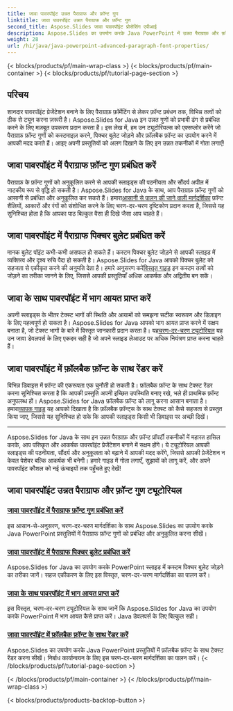 ```yaml
---
title: जावा पावरपॉइंट उन्नत पैराग्राफ और फ़ॉन्ट गुण
linktitle: जावा पावरपॉइंट उन्नत पैराग्राफ और फ़ॉन्ट गुण
second_title: Aspose.Slides जावा पावरपॉइंट प्रोसेसिंग एपीआई
description: Aspose.Slides का उपयोग करके Java PowerPoint में उन्नत पैराग्राफ़ और फ़ॉन्ट गुणों में महारत हासिल करें। फ़ॉन्ट को कस्टमाइज़ करना, पिक्चर बुलेट जोड़ना और फ़ॉलबैक फ़ॉन्ट का उपयोग करना सीखें।
weight: 28
url: /hi/java/java-powerpoint-advanced-paragraph-font-properties/
---
```


{< blocks/products/pf/main-wrap-class >}
{< blocks/products/pf/main-container >}
{< blocks/products/pf/tutorial-page-section >}

## परिचय

शानदार पावरपॉइंट प्रेजेंटेशन बनाने के लिए पैराग्राफ़ फ़ॉर्मेटिंग से लेकर फ़ॉन्ट प्रबंधन तक, विभिन्न तत्वों को ठीक से ट्यून करना ज़रूरी है। Aspose.Slides for Java इन उन्नत गुणों को प्रभावी ढंग से प्रबंधित करने के लिए मज़बूत उपकरण प्रदान करता है। इस लेख में, हम उन ट्यूटोरियल्स को एक्सप्लोर करेंगे जो पैराग्राफ़ फ़ॉन्ट गुणों को कस्टमाइज़ करने, पिक्चर बुलेट जोड़ने और फ़ॉलबैक फ़ॉन्ट का उपयोग करने में आपकी मदद करते हैं। आइए अपनी प्रस्तुतियों को अलग दिखाने के लिए इन उन्नत तकनीकों में गोता लगाएँ!

## जावा पावरपॉइंट में पैराग्राफ फ़ॉन्ट गुण प्रबंधित करें
 पैराग्राफ़ के फ़ॉन्ट गुणों को अनुकूलित करने से आपकी स्लाइड्स की पठनीयता और सौंदर्य अपील में नाटकीय रूप से वृद्धि हो सकती है। Aspose.Slides for Java के साथ, आप पैराग्राफ़ फ़ॉन्ट गुणों को आसानी से प्रबंधित और अनुकूलित कर सकते हैं। हमारा[आसानी से पालन की जाने वाली मार्गदर्शिका](./manage-paragraph-font-properties-java-powerpoint/) फ़ॉन्ट शैलियों, आकारों और रंगों को संशोधित करने के लिए चरण-दर-चरण दृष्टिकोण प्रदान करता है, जिससे यह सुनिश्चित होता है कि आपका पाठ बिल्कुल वैसा ही दिखे जैसा आप चाहते हैं।

## जावा पावरपॉइंट में पैराग्राफ पिक्चर बुलेट प्रबंधित करें
मानक बुलेट पॉइंट कभी-कभी असफल हो सकते हैं। कस्टम पिक्चर बुलेट जोड़ने से आपकी स्लाइड में व्यक्तित्व और दृश्य रुचि पैदा हो सकती है। Aspose.Slides for Java आपको पिक्चर बुलेट को सहजता से एकीकृत करने की अनुमति देता है। हमारे अनुसरण करें[विस्तृत गाइड](./manage-paragraph-picture-bullets-java-powerpoint/) इन कस्टम तत्वों को जोड़ने का तरीका जानने के लिए, जिससे आपकी प्रस्तुतियाँ अधिक आकर्षक और अद्वितीय बन सकें।

## जावा के साथ पावरपॉइंट में भाग आयत प्राप्त करें
 अपनी स्लाइड्स के भीतर टेक्स्ट भागों की स्थिति और आयामों को समझना सटीक स्वरूपण और डिज़ाइन के लिए महत्वपूर्ण हो सकता है। Aspose.Slides for Java आपको भाग आयत प्राप्त करने में सक्षम बनाता है, जो टेक्स्ट भागों के बारे में विस्तृत जानकारी प्रदान करता है। यह[चरण-दर-चरण ट्यूटोरियल](./get-portion-rectangle-powerpoint-java/) यह उन जावा डेवलपर्स के लिए एकदम सही है जो अपने स्लाइड लेआउट पर अधिक नियंत्रण प्राप्त करना चाहते हैं।

## जावा पावरपॉइंट में फ़ॉलबैक फ़ॉन्ट के साथ रेंडर करें
विभिन्न डिवाइस में फ़ॉन्ट की एकरूपता एक चुनौती हो सकती है। फ़ॉलबैक फ़ॉन्ट के साथ टेक्स्ट रेंडर करना सुनिश्चित करता है कि आपकी प्रस्तुति अपनी इच्छित उपस्थिति बनाए रखे, भले ही प्राथमिक फ़ॉन्ट अनुपलब्ध हों। Aspose.Slides for Java फ़ॉलबैक फ़ॉन्ट को लागू करना आसान बनाता है। हमारा[व्यापक गाइड](./render-with-fallback-font-java-powerpoint/) यह आपको दिखाता है कि फ़ॉलबैक फ़ॉन्ट्स के साथ टेक्स्ट को कैसे सहजता से प्रस्तुत किया जाए, जिससे यह सुनिश्चित हो सके कि आपकी स्लाइड्स किसी भी डिवाइस पर अच्छी दिखें।

---

Aspose.Slides for Java के साथ इन उन्नत पैराग्राफ़ और फ़ॉन्ट प्रॉपर्टी तकनीकों में महारत हासिल करके, आप परिष्कृत और आकर्षक पावरपॉइंट प्रेजेंटेशन बनाने में सक्षम होंगे। ये ट्यूटोरियल आपकी स्लाइड्स की पठनीयता, सौंदर्य और अनुकूलता को बढ़ाने में आपकी मदद करेंगे, जिससे आपकी प्रेजेंटेशन न केवल पेशेवर बल्कि आकर्षक भी बनेगी। हमारे गाइड में गोता लगाएँ, सुझावों को लागू करें, और अपने पावरपॉइंट कौशल को नई ऊंचाइयों तक पहुँचते हुए देखें!
## जावा पावरपॉइंट उन्नत पैराग्राफ और फ़ॉन्ट गुण ट्यूटोरियल
### [जावा पावरपॉइंट में पैराग्राफ फ़ॉन्ट गुण प्रबंधित करें](./manage-paragraph-font-properties-java-powerpoint/)
इस आसान-से-अनुसरण, चरण-दर-चरण मार्गदर्शिका के साथ Aspose.Slides का उपयोग करके Java PowerPoint प्रस्तुतियों में पैराग्राफ फ़ॉन्ट गुणों को प्रबंधित और अनुकूलित करना सीखें।
### [जावा पावरपॉइंट में पैराग्राफ पिक्चर बुलेट प्रबंधित करें](./manage-paragraph-picture-bullets-java-powerpoint/)
Aspose.Slides for Java का उपयोग करके PowerPoint स्लाइड में कस्टम पिक्चर बुलेट जोड़ने का तरीका जानें। सहज एकीकरण के लिए इस विस्तृत, चरण-दर-चरण मार्गदर्शिका का पालन करें।
### [जावा के साथ पावरपॉइंट में भाग आयत प्राप्त करें](./get-portion-rectangle-powerpoint-java/)
इस विस्तृत, चरण-दर-चरण ट्यूटोरियल के साथ जानें कि Aspose.Slides for Java का उपयोग करके PowerPoint में भाग आयत कैसे प्राप्त करें। Java डेवलपर्स के लिए बिल्कुल सही।
### [जावा पावरपॉइंट में फ़ॉलबैक फ़ॉन्ट के साथ रेंडर करें](./render-with-fallback-font-java-powerpoint/)
Aspose.Slides का उपयोग करके Java PowerPoint प्रस्तुतियों में फ़ॉलबैक फ़ॉन्ट के साथ टेक्स्ट रेंडर करना सीखें। निर्बाध कार्यान्वयन के लिए इस चरण-दर-चरण मार्गदर्शिका का पालन करें।
{< /blocks/products/pf/tutorial-page-section >}

{< /blocks/products/pf/main-container >}
{< /blocks/products/pf/main-wrap-class >}

{< blocks/products/products-backtop-button >}
